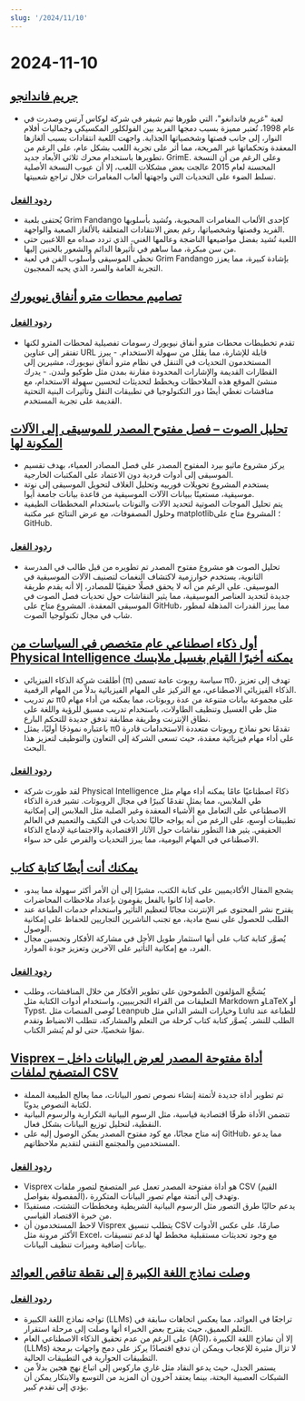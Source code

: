 ```yaml
---
slug: '/2024/11/10'
---
```


# 2024-11-10

## [جريم فاندانجو](https://www.filfre.net/2024/11/grim-fandango/)

- لعبة "غريم فاندانغو"، التي طورها تيم شيفر في شركة لوكاس آرتس وصدرت في عام 1998، تُعتبر مميزة بسبب دمجها الفريد بين الفولكلور المكسيكي وجماليات أفلام النوار، إلى جانب قصتها وشخصياتها الجذابة. واجهت اللعبة انتقادات بسبب ألغازها المعقدة وتحكماتها غير المريحة، مما أثر على تجربة اللعب بشكل عام، على الرغم من تطويرها باستخدام محرك ثلاثي الأبعاد جديد، GrimE. وعلى الرغم من أن النسخة المحسنة لعام 2015 عالجت بعض مشكلات اللعب، إلا أن عيوب النسخة الأصلية تسلط الضوء على التحديات التي واجهتها ألعاب المغامرات خلال تراجع شعبيتها.

### [ردود الفعل](https://news.ycombinator.com/item?id=42097261)

- يُحتفى بلعبة Grim Fandango كإحدى الألعاب المغامرات المحبوبة، وتُشيد بأسلوبها الفريد وقصتها وشخصياتها، رغم بعض الانتقادات المتعلقة بالألغاز الصعبة والواجهة.
- اللعبة تُشيد بفضل مواضيعها الناضجة وعالمها الغني، الذي تردد صداه مع اللاعبين حتى من سن مبكرة، مما ساهم في تأثيرها الدائم والشعور بالحنين إليها.
- تحظى الموسيقى وأسلوب الفن في لعبة Grim Fandango بإشادة كبيرة، مما يعزز التجربة العامة والسرد الذي يحبه المعجبون.

## [تصاميم محطات مترو أنفاق نيويورك](http://www.projectsubwaynyc.com/gallery)

### [ردود الفعل](https://news.ycombinator.com/item?id=42096717)

- تقدم تخطيطات محطات مترو أنفاق نيويورك رسومات تفصيلية لمحطات المترو لكنها تفتقر إلى عناوين URL قابلة للإشارة، مما يقلل من سهولة الاستخدام. - يبرز المستخدمون التحديات في التنقل في نظام مترو أنفاق نيويورك، مشيرين إلى القطارات القديمة والإشارات المحدودة مقارنة بمدن مثل طوكيو ولندن. - يدرك منشئ الموقع هذه الملاحظات ويخطط لتحديثات لتحسين سهولة الاستخدام، مع مناقشات تغطي أيضًا دور التكنولوجيا في تطبيقات النقل وتأثيرات البنية التحتية القديمة على تجربة المستخدم.

## [تحليل الصوت – فصل مفتوح المصدر للموسيقى إلى الآلات المكونة لها](https://matthew-bird.com/blogs/Audio-Decomposition.html)

- يركز مشروع ماثيو بيرد المفتوح المصدر على فصل المصادر العمياء، بهدف تقسيم الموسيقى إلى أدوات فردية دون الاعتماد على المكتبات الخارجية.
- يستخدم المشروع تحويلات فورييه وتحليل الغلاف لتحويل الموسيقى إلى نوتة موسيقية، مستعينًا ببيانات الآلات الموسيقية من قاعدة بيانات جامعة أيوا.
- يتم تحليل الموجات الصوتية لتحديد الآلات والنوتات باستخدام المخططات الطيفية وحلول المصفوفات، مع عرض النتائج عبر مكتبة matplotlib؛ المشروع متاح على GitHub.

### [ردود الفعل](https://news.ycombinator.com/item?id=42098491)

- تحليل الصوت هو مشروع مفتوح المصدر تم تطويره من قبل طالب في المدرسة الثانوية، يستخدم خوارزمية لاكتشاف النغمات لتصنيف الآلات الموسيقية في الموسيقى. على الرغم من أنه لا يحقق فصلًا حقيقيًا للمصادر، إلا أنه يقدم طريقة جديدة لتحديد العناصر الموسيقية، مما يثير النقاشات حول تحديات فصل الصوت في الموسيقى المعقدة. المشروع متاح على GitHub، مما يبرز القدرات المذهلة لمطور شاب في مجال تكنولوجيا الصوت.

## [أول ذكاء اصطناعي عام متخصص في السياسات من Physical Intelligence يمكنه أخيرًا القيام بغسيل ملابسك](https://www.physicalintelligence.company/blog/pi0)

- أطلقت شركة الذكاء الفيزيائي (π) سياسة روبوت عامة تسمى π0، تهدف إلى تعزيز الذكاء الفيزيائي الاصطناعي، مع التركيز على المهام الفيزيائية بدلاً من المهام الرقمية.
- تم تدريب π0 على مجموعة بيانات متنوعة من عدة روبوتات، مما يمكنه من أداء مهام مثل طي الغسيل وتنظيف الطاولات، باستخدام تدريب مسبق للرؤية واللغة على نطاق الإنترنت وطريقة مطابقة تدفق جديدة للتحكم البارع.
- باعتباره نموذجًا أوليًا، يمثل π0 تقدمًا نحو نماذج روبوتات متعددة الاستخدامات قادرة على أداء مهام فيزيائية معقدة، حيث تسعى الشركة إلى التعاون والتوظيف لتعزيز هذا البحث.

### [ردود الفعل](https://news.ycombinator.com/item?id=42098236)

- لقد طورت شركة Physical Intelligence ذكاءً اصطناعيًا عامًا يمكنه أداء مهام مثل طي الملابس، مما يمثل تقدمًا كبيرًا في مجال الروبوتات. تشير قدرة الذكاء الاصطناعي على التعامل مع الأشياء المعقدة وغير الصلبة مثل الملابس إلى إمكانية تطبيقات أوسع، على الرغم من أنه يواجه حاليًا تحديات في التكيف والتعميم في العالم الحقيقي. يثير هذا التطور نقاشات حول الآثار الاقتصادية والاجتماعية لإدماج الذكاء الاصطناعي في المهام اليومية، مما يبرز التحديات والفرص على حد سواء.

## [يمكنك أنت أيضًا كتابة كتاب](https://parentheticallyspeaking.org/articles/write-a-book/)

- يشجع المقال الأكاديميين على كتابة الكتب، مشيرًا إلى أن الأمر أكثر سهولة مما يبدو، خاصة إذا كانوا بالفعل يقومون بإعداد ملاحظات المحاضرات.
- يقترح نشر المحتوى عبر الإنترنت مجانًا لتعظيم التأثير واستخدام خدمات الطباعة عند الطلب للحصول على نسخ مادية، مع تجنب الناشرين التجاريين للحفاظ على إمكانية الوصول.
- يُصوَّر كتابة كتاب على أنها استثمار طويل الأجل في مشاركة الأفكار وتحسين مجال الفرد، مع إمكانية التأثير على الآخرين وتعزيز جودة الموارد.

### [ردود الفعل](https://news.ycombinator.com/item?id=42096915)

- يُشجَّع المؤلفون الطموحون على تطوير الأفكار من خلال المناقشات، وطلب التعليقات من القراء التجريبيين، واستخدام أدوات الكتابة مثل Markdown وLaTeX أو Typst. تُوصى المنصات مثل Leanpub وخيارات النشر الذاتي مثل Lulu للطباعة عند الطلب للنشر. يُصوَّر كتابة كتاب كرحلة من التعلم والمشاركة، تتطلب الانضباط وتقدم نموًا شخصيًا، حتى لو لم يُنشر الكتاب.

## [Visprex – أداة مفتوحة المصدر لعرض البيانات داخل المتصفح لملفات CSV](https://docs.visprex.com/)

- تم تطوير أداة جديدة لأتمتة إنشاء نصوص تصور البيانات، مما يعالج الطبيعة المملة لكتابة النصوص يدويًا.
- تتضمن الأداة طرقًا اقتصادية قياسية، مثل الرسوم البيانية التكرارية والرسوم البيانية النقطية، لتحليل توزيع البيانات بشكل فعال.
- إنه متاح مجانًا، مع كود مفتوح المصدر يمكن الوصول إليه على GitHub، مما يدعو المستخدمين والمجتمع التقني لتقديم ملاحظاتهم.

### [ردود الفعل](https://news.ycombinator.com/item?id=42096837)

- Visprex هو أداة مفتوحة المصدر تعمل عبر المتصفح لتصور ملفات CSV (القيم المفصولة بفواصل)، وتهدف إلى أتمتة مهام تصور البيانات المتكررة.
- يدعم حاليًا طرق التصور مثل الرسوم البيانية الشريطية ومخططات التشتت، مستفيدًا من خبرة الاقتصاد القياسي.
- لاحظ المستخدمون أن Visprex يتطلب تنسيق CSV صارمًا، على عكس الأدوات الأكثر مرونة مثل Excel، مع وجود تحديثات مستقبلية مخطط لها لدعم تنسيقات بيانات إضافية وميزات تنظيف البيانات.

## [وصلت نماذج اللغة الكبيرة إلى نقطة تناقص العوائد](https://garymarcus.substack.com/p/confirmed-llms-have-indeed-reached)

### [ردود الفعل](https://news.ycombinator.com/item?id=42097774)

- تواجه نماذج اللغة الكبيرة (LLMs) تراجعًا في العوائد، مما يعكس اتجاهات سابقة في التعلم العميق، حيث يقترح بعض الخبراء أنها وصلت إلى مرحلة استقرار.
- على الرغم من عدم تحقيق الذكاء الاصطناعي العام (AGI)، إلا أن نماذج اللغة الكبيرة (LLMs) لا تزال مثيرة للإعجاب ويمكن أن تدفع اقتصادًا يركز على دمج واجهات برمجة التطبيقات الحوارية في التطبيقات الحالية.
- يستمر الجدل، حيث يدعو النقاد مثل غاري ماركوس إلى اتباع نهج هجين بدلاً من الشبكات العصبية البحتة، بينما يعتقد آخرون أن المزيد من التوسع والابتكار يمكن أن يؤدي إلى تقدم كبير.

<head>
  <meta property="og:title" content="جريم فاندانجو" />
  <meta property="og:type" content="website" />
  <meta property="og:image" content="https://og.cho.sh/api/og/?title=%D8%AC%D8%B1%D9%8A%D9%85%20%D9%81%D8%A7%D9%86%D8%AF%D8%A7%D9%86%D8%AC%D9%88&subheading=%D8%A7%D9%84%D8%A3%D8%AD%D8%AF%D8%8C%20%D9%A1%D9%A0%20%D9%86%D9%88%D9%81%D9%85%D8%A8%D8%B1%20%D9%A2%D9%A0%D9%A2%D9%A4%3A%20%D9%85%D9%84%D8%AE%D8%B5%20%D8%A3%D8%AE%D8%A8%D8%A7%D8%B1%20%D8%A7%D9%84%D9%82%D8%B1%D8%A7%D8%B5%D9%86%D8%A9" />
</head>
